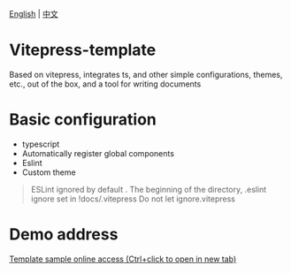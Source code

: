 [English](README.md)  | [中文](README-CN.md)

# Vitepress-template
Based on vitepress, integrates ts, and other simple configurations, themes, etc., out of the box, and a tool for writing documents

# Basic configuration
+ typescript
+ Automatically register global components
+ Eslint
+ Custom theme
> ESLint ignored by default . The beginning of the directory, .eslint ignore set in !docs/.vitepress Do not let ignore.vitepress

# Demo address
[Template sample online access (Ctrl+click to open in new tab)](https://yaoxfly.github.io/vitepress-template-site)
